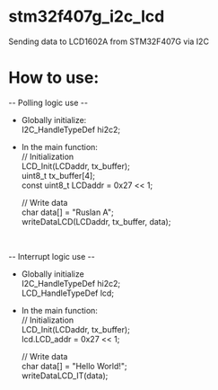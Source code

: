 # stm32f407g_i2c_lcd
 Sending data to LCD1602A from STM32F407G via I2C

# How to use:
-- Polling logic use --
 * Globally initialize:<br />
    I2C_HandleTypeDef hi2c2;

 * In the main function:<br />
 	// Initialization<br />
	LCD_Init(LCDaddr, tx_buffer);<br />
 	uint8_t tx_buffer[4];<br />
 	const uint8_t LCDaddr = 0x27 << 1;<br />

 	// Write data<br />
 	char data[] = "Ruslan A";<br />
 	writeDataLCD(LCDaddr, tx_buffer, data);

<br />

-- Interrupt logic use --
 *  Globally initialize<br />
 	I2C_HandleTypeDef hi2c2;<br />
	LCD_HandleTypeDef lcd;

 * In the main function:<br />
	// Initialization<br />
	LCD_Init(LCDaddr, tx_buffer);<br />
	lcd.LCD_addr = 0x27 << 1;

	// Write data<br />
	char data[] = "Hello World!";<br />
	writeDataLCD_IT(data);
